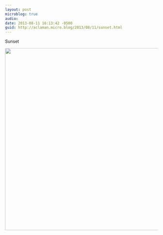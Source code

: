 ```yaml
---
layout: post
microblog: true
audio: 
date: 2013-08-11 16:13:42 -0500
guid: http://aclaman.micro.blog/2013/08/11/sunset.html
---
```

Sunset

<img src="http://micro.alexclaman.com/uploads/2018/f80d5d14a9.jpg" width="600" height="600" />
